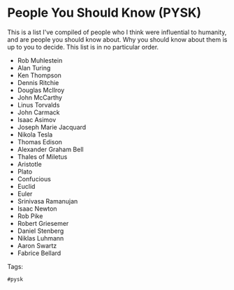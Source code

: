 # People You Should Know (PYSK)

This is a list I've compiled of people who I think were influential to
humanity, and are people you should know about. Why you should know about
them is up to you to decide. This list is in no particular order.

* Rob Muhlestein
* Alan Turing
* Ken Thompson
* Dennis Ritchie
* Douglas McIlroy
* John McCarthy
* Linus Torvalds
* John Carmack
* Isaac Asimov
* Joseph Marie Jacquard
* Nikola Tesla
* Thomas Edison
* Alexander Graham Bell
* Thales of Miletus
* Aristotle
* Plato
* Confucious
* Euclid
* Euler
* Srinivasa Ramanujan
* Isaac Newton
* Rob Pike
* Robert Griesemer
* Daniel Stenberg
* Niklas Luhmann
* Aaron Swartz
* Fabrice Bellard

Tags:

	#pysk
